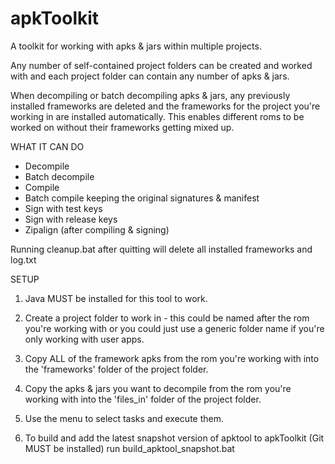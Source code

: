 # apkToolkit

A toolkit for working with apks &amp; jars within multiple projects.

Any number of self-contained project folders can be created and worked with and each 
project folder can contain any number of apks & jars.

When decompiling or batch decompiling apks & jars, any previously installed frameworks 
are deleted and the frameworks for the project you're working in are installed automatically.
This enables different roms to be worked on without their frameworks getting mixed up.

WHAT IT CAN DO

  - Decompile
  - Batch decompile
  - Compile 
  - Batch compile keeping the original signatures & manifest
  - Sign with test keys
  - Sign with release keys
  - Zipalign (after compiling & signing)
  
Running cleanup.bat after quitting will delete all installed frameworks and log.txt

SETUP

1. Java MUST be installed for this tool to work.

2. Create a project folder to work in - this could be named after the rom you're working
   with or you could just use a generic folder name if you're only working with user apps.

3. Copy ALL of the framework apks from the rom you're working with into the 'frameworks'
   folder of the project folder.

4. Copy the apks & jars you want to decompile from the rom you're working with into the 
   'files_in' folder of the project folder.

5. Use the menu to select tasks and execute them.

6. To build and add the latest snapshot version of apktool to apkToolkit (Git MUST be installed) 
   run build_apktool_snapshot.bat
